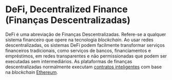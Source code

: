 # DeFi, Decentralized Finance (Finanças Descentralizadas)

DeFi é uma abreviação de Finanças Descentralizadas. Refere-se a qualquer sistema financeiro que opere na tecnologia _blockchain_. Ao usar redes descentralizadas, os sistemas DeFi podem facilmente transformar serviços financeiros tradicionais, como serviços de bancos, financiamentos e empréstimos, em redes transparentes e não permissionadas que podem ser executadas sem intermediários. As plataformas de finanças descentralizadas normalmente executam [contratos inteligentes](Contrato%20Inteligente.md) com base na _blockchain_ [Ethereum](Ethereum.md).
